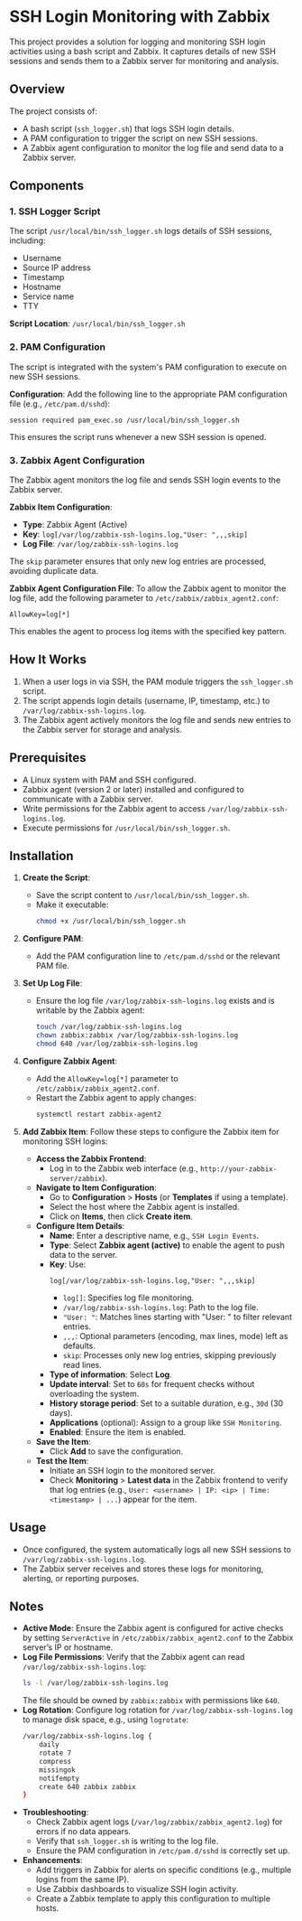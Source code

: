 # SSH Login Monitoring with Zabbix

This project provides a solution for logging and monitoring SSH login activities using a bash script and Zabbix. It captures details of new SSH sessions and sends them to a Zabbix server for monitoring and analysis.

## Overview

The project consists of:
- A bash script (`ssh_logger.sh`) that logs SSH login details.
- A PAM configuration to trigger the script on new SSH sessions.
- A Zabbix agent configuration to monitor the log file and send data to a Zabbix server.

## Components

### 1. SSH Logger Script
The script `/usr/local/bin/ssh_logger.sh` logs details of SSH sessions, including:
- Username
- Source IP address
- Timestamp
- Hostname
- Service name
- TTY

**Script Location**: `/usr/local/bin/ssh_logger.sh`

### 2. PAM Configuration
The script is integrated with the system's PAM configuration to execute on new SSH sessions.

**Configuration**:
Add the following line to the appropriate PAM configuration file (e.g., `/etc/pam.d/sshd`):
```
session required pam_exec.so /usr/local/bin/ssh_logger.sh
```

This ensures the script runs whenever a new SSH session is opened.

### 3. Zabbix Agent Configuration
The Zabbix agent monitors the log file and sends SSH login events to the Zabbix server.

**Zabbix Item Configuration**:
- **Type**: Zabbix Agent (Active)
- **Key**: `log[/var/log/zabbix-ssh-logins.log,"User: ",,,skip]`
- **Log File**: `/var/log/zabbix-ssh-logins.log`

The `skip` parameter ensures that only new log entries are processed, avoiding duplicate data.

**Zabbix Agent Configuration File**:
To allow the Zabbix agent to monitor the log file, add the following parameter to `/etc/zabbix/zabbix_agent2.conf`:
```
AllowKey=log[*]
```

This enables the agent to process log items with the specified key pattern.

## How It Works
1. When a user logs in via SSH, the PAM module triggers the `ssh_logger.sh` script.
2. The script appends login details (username, IP, timestamp, etc.) to `/var/log/zabbix-ssh-logins.log`.
3. The Zabbix agent actively monitors the log file and sends new entries to the Zabbix server for storage and analysis.

## Prerequisites
- A Linux system with PAM and SSH configured.
- Zabbix agent (version 2 or later) installed and configured to communicate with a Zabbix server.
- Write permissions for the Zabbix agent to access `/var/log/zabbix-ssh-logins.log`.
- Execute permissions for `/usr/local/bin/ssh_logger.sh`.

## Installation
1. **Create the Script**:
   - Save the script content to `/usr/local/bin/ssh_logger.sh`.
   - Make it executable:
     ```bash
     chmod +x /usr/local/bin/ssh_logger.sh
     ```

2. **Configure PAM**:
   - Add the PAM configuration line to `/etc/pam.d/sshd` or the relevant PAM file.

3. **Set Up Log File**:
   - Ensure the log file `/var/log/zabbix-ssh-logins.log` exists and is writable by the Zabbix agent:
     ```bash
     touch /var/log/zabbix-ssh-logins.log
     chown zabbix:zabbix /var/log/zabbix-ssh-logins.log
     chmod 640 /var/log/zabbix-ssh-logins.log
     ```

4. **Configure Zabbix Agent**:
   - Add the `AllowKey=log[*]` parameter to `/etc/zabbix/zabbix_agent2.conf`.
   - Restart the Zabbix agent to apply changes:
     ```bash
     systemctl restart zabbix-agent2
     ```

5. **Add Zabbix Item**:
   Follow these steps to configure the Zabbix item for monitoring SSH logins:
   - **Access the Zabbix Frontend**:
     - Log in to the Zabbix web interface (e.g., `http://your-zabbix-server/zabbix`).
   - **Navigate to Item Configuration**:
     - Go to **Configuration** > **Hosts** (or **Templates** if using a template).
     - Select the host where the Zabbix agent is installed.
     - Click on **Items**, then click **Create item**.
   - **Configure Item Details**:
     - **Name**: Enter a descriptive name, e.g., `SSH Login Events`.
     - **Type**: Select **Zabbix agent (active)** to enable the agent to push data to the server.
     - **Key**: Use:
       ```
       log[/var/log/zabbix-ssh-logins.log,"User: ",,,skip]
       ```
       - `log[]`: Specifies log file monitoring.
       - `/var/log/zabbix-ssh-logins.log`: Path to the log file.
       - `"User: "`: Matches lines starting with "User: " to filter relevant entries.
       - `,,,`: Optional parameters (encoding, max lines, mode) left as defaults.
       - `skip`: Processes only new log entries, skipping previously read lines.
     - **Type of information**: Select **Log**.
     - **Update interval**: Set to `60s` for frequent checks without overloading the system.
     - **History storage period**: Set to a suitable duration, e.g., `30d` (30 days).
     - **Applications** (optional): Assign to a group like `SSH Monitoring`.
     - **Enabled**: Ensure the item is enabled.
   - **Save the Item**:
     - Click **Add** to save the configuration.
   - **Test the Item**:
     - Initiate an SSH login to the monitored server.
     - Check **Monitoring** > **Latest data** in the Zabbix frontend to verify that log entries (e.g., `User: <username> | IP: <ip> | Time: <timestamp> | ...`) appear for the item.

## Usage
- Once configured, the system automatically logs all new SSH sessions to `/var/log/zabbix-ssh-logins.log`.
- The Zabbix server receives and stores these logs for monitoring, alerting, or reporting purposes.

## Notes
- **Active Mode**: Ensure the Zabbix agent is configured for active checks by setting `ServerActive` in `/etc/zabbix/zabbix_agent2.conf` to the Zabbix server’s IP or hostname.
- **Log File Permissions**: Verify that the Zabbix agent can read `/var/log/zabbix-ssh-logins.log`:
  ```bash
  ls -l /var/log/zabbix-ssh-logins.log
  ```
  The file should be owned by `zabbix:zabbix` with permissions like `640`.
- **Log Rotation**: Configure log rotation for `/var/log/zabbix-ssh-logins.log` to manage disk space, e.g., using `logrotate`:
  ```bash
  /var/log/zabbix-ssh-logins.log {
      daily
      rotate 7
      compress
      missingok
      notifempty
      create 640 zabbix zabbix
  }
  ```
- **Troubleshooting**:
  - Check Zabbix agent logs (`/var/log/zabbix/zabbix_agent2.log`) for errors if no data appears.
  - Verify that `ssh_logger.sh` is writing to the log file.
  - Ensure the PAM configuration in `/etc/pam.d/sshd` is correctly set up.
- **Enhancements**:
  - Add triggers in Zabbix for alerts on specific conditions (e.g., multiple logins from the same IP).
  - Use Zabbix dashboards to visualize SSH login activity.
  - Create a Zabbix template to apply this configuration to multiple hosts.
